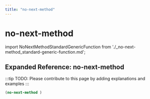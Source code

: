 ```yaml
---
title: "no-next-method"
---
```


# no-next-method

import NoNextMethodStandardGenericFunction from './_no-next-method_standard-generic-function.md';

<NoNextMethodStandardGenericFunction />

## Expanded Reference: no-next-method

:::tip
TODO: Please contribute to this page by adding explanations and examples
:::

```lisp
(no-next-method )
```
